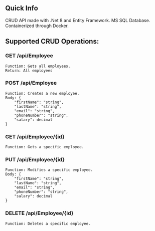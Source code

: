 ## Quick Info

CRUD API made with .Net 8 and Entity Framework.
MS SQL Database.
Containerized through Docker.

## Supported CRUD Operations:

### GET /api/Employee

    Function: Gets all employees.
    Return: All employees

### POST /api/Employee

    Function: Creates a new employee.
    Body: {
        "firstName": "string",
        "lastName": "string",
        "email": "string",
        "phoneNumber": "string",
        "salary": decimal
    }

### GET /api/Employee/{id}

    Function: Gets a specific employee.

### PUT /api/Employee/{id}

    Function: Modifies a specific employee.
    Body: {
        "firstName": "string",
        "lastName": "string",
        "email": "string",
        "phoneNumber": "string",
        "salary": decimal
    }

### DELETE /api/Employee/{id}

    Function: Deletes a specific employee.
